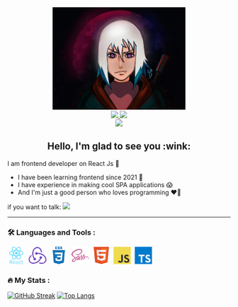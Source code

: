 

<div id="header" align="center">
  <img src="./images/IMG_1919.JPG" width="300"/>
  <div id="badges">
      <a href="https://t.me/SwiftLostGirl">
          <img src="https://img.shields.io/badge/Telegram-blue?logo=telegram&logoColor=white" width="120">
      </a>
      <a href="https://vk.com/jollyportal">
          <img src="https://img.shields.io/badge/VK-blue?logo=vk&logoColor=white" width="65">
      </a>
  </div> 
  <img src="https://komarev.com/ghpvc/?username=your-github-AmadoMuerte&style=flat-square&color=blue" />
  <h2>
    Hello, I'm glad to see you :wink:
  </h2>
</div>

 I am frontend developer on React Js :dizzy:
- I have been learning frontend since 2021 :space_invader:
- I have experience in making cool SPA applications :scream:
- And I'm just a good person who loves programming :heart_on_fire:

<div>
if you want to talk: <a href="https://t.me/SwiftLostGirl">
          <img src="https://img.shields.io/badge/Telegram-blue?logo=telegram&logoColor=white" width="80">
      </a>
</div>

---

### :hammer_and_wrench: Languages and Tools :

<div>
   <img src="https://github.com/devicons/devicon/blob/master/icons/react/react-original-wordmark.svg" title="React" alt="React" width="40" height="40"/>&nbsp;
   <img src="https://github.com/devicons/devicon/blob/master/icons/redux/redux-original.svg" title="Redux" alt="Redux " width="40" height="40"/>&nbsp;
   <img src="https://github.com/devicons/devicon/blob/master/icons/css3/css3-plain-wordmark.svg"  title="CSS3" alt="CSS" width="40" height="40"/>&nbsp;
   <img src="https://raw.githubusercontent.com/devicons/devicon/1119b9f84c0290e0f0b38982099a2bd027a48bf1/icons/sass/sass-original.svg"  title="scss" alt="scss" width="40" height="40"/>&nbsp;
   <img src="https://github.com/devicons/devicon/blob/master/icons/html5/html5-original.svg" title="HTML5" alt="HTML" width="40" height="40"/>&nbsp;
    <img src="https://github.com/devicons/devicon/blob/master/icons/javascript/javascript-original.svg" title="JavaScript" alt="JavaScript" width="40" height="40"/>&nbsp;
  <img src="https://github.com/devicons/devicon/blob/master/icons/typescript/typescript-original.svg"  title="Typescript" alt="TS" width="40" height="40"/>&nbsp;
</div>



### :fire: My Stats :


[![GitHub Streak](https://streak-stats.demolab.com?user=AmadoMuerte&theme=cobalt&hide_border=true&border_radius=0.3&date_format=j%20M%5B%20Y%5D)](https://git.io/streak-stats)
[![Top Langs](https://github-readme-stats.vercel.app/api/top-langs/?username=AmadoMuerte&layout=compact&theme=vision-friendly-dark)](https://github.com/anuraghazra/github-readme-stats)




